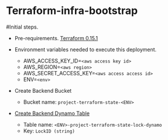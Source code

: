 # Terraform-infra-bootstrap

#Initial steps.

* Pre-requirements.
    [Terraform 0.15.1](https://releases.hashicorp.com/terraform/0.15.1/)

* Environment variables needed to execute this deployment.
    * AWS_ACCESS_KEY_ID=`<aws access key id>`
    * AWS_REGION=`<aws region>`
    * AWS_SECRET_ACCESS_KEY=`<aws access access id>`
    * ENV=`<env>`


* Create Backend Bucket
    * Bucket name: `project-terraform-state-<ENV>`

* [Create Backend Dynamo Table](https://www.terraform.io/docs/language/settings/backends/s3.html#dynamodb-state-locking)
    * Table name: `<ENV>-project-terraform-state-lock-dynamo`
    * Key: `LockID (string)`


